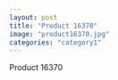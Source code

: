 ```yaml
---
layout: post
title: "Product 16370"
image: "product16370.jpg"
categories: "category1"
---
```

Product 16370
